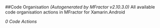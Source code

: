 ##Code Organisation
*(Autogenerated by MFractor v2.10.3.0)*
All available code organisation actions in MFractor for Xamarin.Android

*0 Code Actions*
